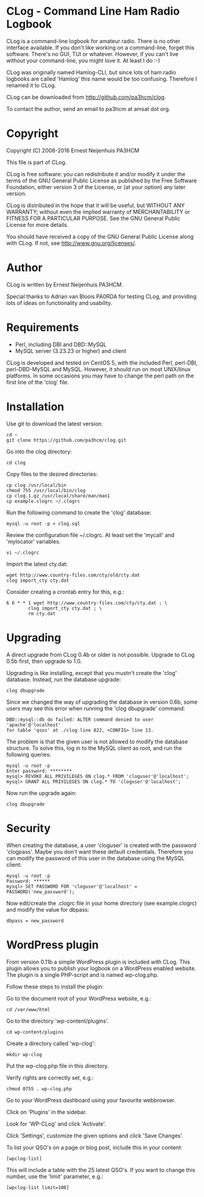 # CLog - Command Line Ham Radio Logbook

CLog is a command-line logbook for amateur radio. There is no other
interface available. If you don't like working on a command-line, forget this
software. There's no GUI, TUI or whatever. However, if you can't live without
your command-line, you might love it. At least I do :-)

CLog was originally named Hamlog-CLI, but since lots of ham radio logbooks are
called 'Hamlog' this name would be too confusing. Therefore I renamed it to
CLog.

CLog can be downloaded from http://github.com/pa3hcm/clog.

To contact the author, send an email to pa3hcm at amsat dot org.


# Copyright

Copyright (C) 2008-2016 Ernest Neijenhuis PA3HCM

This file is part of CLog.

CLog is free software: you can redistribute it and/or modify it under the terms
of the GNU General Public License as published by the Free Software Foundation,
either version 3 of the License, or (at your option) any later version.

CLog is distributed in the hope that it will be useful, but WITHOUT ANY
WARRANTY; without even the implied warranty of MERCHANTABILITY or FITNESS FOR A
PARTICULAR PURPOSE. See the GNU General Public License for more details.

You should have received a copy of the GNU General Public License along with
CLog. If not, see <http://www.gnu.org/licenses/>.


# Author

CLog is written by Ernest Neijenhuis PA3HCM.

Special thanks to Adrian van Bloois PA0RDA for testing CLog, and providing lots
of ideas on functionality and usability.


# Requirements

* Perl, including DBI and DBD::MySQL
* MySQL server (3.23.23 or higher) and client

CLog is developed and tested on CentOS 5, with the included Perl, perl-DBI,
perl-DBD-MySQL and MySQL. However, it should run on most UNIX/linux platforms.
In some occasions you may have to change the perl path on the first line of the
'clog' file.


# Installation

Use git to download the latest version:

    cd ~
    git clone https://github.com/pa3hcm/clog.git

Go into the clog directory:

    cd clog

Copy files to the desired directories:

    cp clog /usr/local/bin
    chmod 755 /usr/local/bin/clog
    cp clog.1.gz /usr/local/share/man/man1
    cp example.clogrc ~/.clogrc

Run the following command to create the 'clog' database:

    mysql -u root -p < clog.sql

Review the configuration file ~/.clogrc. At least set the 'mycall' and
  'mylocator' variables.

    vi ~/.clogrc

Import the latest cty.dat:

    wget http://www.country-files.com/cty/old/cty.dat
    clog import_cty cty.dat

Consider creating a crontab entry for this, e.g.:

    6 6 * * 1 wget http://www.country-files.com/cty/cty.dat ; \
            clog import_cty cty.dat ; \
            rm cty.dat


# Upgrading

A direct upgrade from CLog 0.4b or older is not possible. Upgrade to CLog 0.5b
first, then upgrade to 1.0.

Upgrading is like installing, except that you mustn't create the 'clog'
database. Instead, run the database upgrade:

    clog dbupgrade

Since we changed the way of upgrading the database in version 0.6b, some users
may see this error when running the 'clog dbupgrade' command:

    DBD::mysql::db do failed: ALTER command denied to user 'apache'@'localhost'
    for table 'qsos' at ./clog line 822, <CONFIG> line 13.

The problem is that the given user is not allowed to modify the database
structure. To solve this, log in to the MySQL client as root, and run the
following queries:

    mysql -u root -p
    Enter password: ********
    mysql> REVOKE ALL PRIVILEGES ON clog.* FROM 'cloguser'@'localhost';
    mysql> GRANT ALL PRIVILEGES ON clog.* TO 'cloguser'@'localhost'; 

Now run the upgrade again:

    clog dbupgrade


# Security

When creating the database, a user 'cloguser' is created with the password
'clogpass'. Maybe you don't want these default credentials. Therefore you can
modify the password of this user in the database using the MySQL client:

    mysql -u root -p
    Password: ******
    mysql> SET PASSWORD FOR 'cloguser'@'localhost' = PASSWORD('new_password');

Now edit/create the .clogrc file in your home directory (see example.clogrc)
and modify the value for dbpass:

    dbpass = new_password


# WordPress plugin

From version 0.11b a simple WordPress plugin is included with CLog. This
plugin allows you to publish your logbook on a WordPress enabled website.
The plugin is a single PHP-script and is named wp-clog.php.

Follow these steps to install the plugin:

Go to the document root of your WordPress website, e.g.:

    cd /var/www/html

Go to the directory 'wp-content/plugins'.

    cd wp-content/plugins

Create a directory called 'wp-clog':

    mkdir wp-clog

Put the wp-clog.php file in this directory.

Verify rights are correctly set, e.g.:

    chmod 0755 . wp-clog.php

Go to your WordPress dashboard using your favourite webbrowser.

Click on 'Plugins' in the sidebar.

Look for 'WP-CLog' and click 'Activate'.

Click 'Settings', customize the given options and click 'Save Changes'.

To list your QSO's on a page or blog post, include this in your content:

    [wpclog-list]

This will include a table with the 25 latest QSO's. If you want to change
this number, use the 'limit' parameter, e.g.:

    [wpclog-list limit=100]

